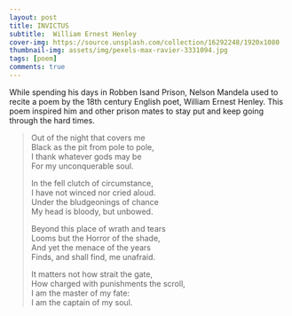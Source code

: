 ```yaml
---
layout: post
title: INVICTUS
subtitle:  William Ernest Henley
cover-img: https://source.unsplash.com/collection/16292248/1920x1080
thumbnail-img: assets/img/pexels-max-ravier-3331094.jpg
tags: [poem]
comments: true
---
```

While spending his days in Robben Isand Prison,
Nelson Mandela used to recite a poem by the 18th century English poet, William Ernest Henley.
This poem inspired him and other prison mates to stay put and keep going through the hard times.


>   Out of the night that covers me  
    Black as the pit from pole to pole,  
    I thank whatever gods may be  
    For my unconquerable soul.
> 
>   In the fell clutch of circumstance,  
    I have not winced nor cried aloud.  
    Under the bludgeonings of chance  
    My head is bloody, but unbowed.  
>    
>   Beyond this place of wrath and tears  
    Looms but the Horror of the shade,  
    And yet the menace of the years  
    Finds, and shall find, me unafraid.  
>    
>    It matters not how strait the gate,  
    How charged with punishments the scroll,  
    I am the master of my fate:  
    I am the captain of my soul.  